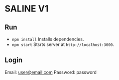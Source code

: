 # SALINE V1

## Run
- `npm install` Installs dependencies.
- `npm start` Stsrts server at `http://localhost:3000`.

## Login
Email: user@email.com
Password: password
